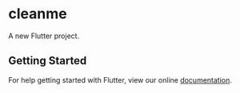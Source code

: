 # cleanme

A new Flutter project.

## Getting Started

For help getting started with Flutter, view our online
[documentation](https://flutter.io/).
